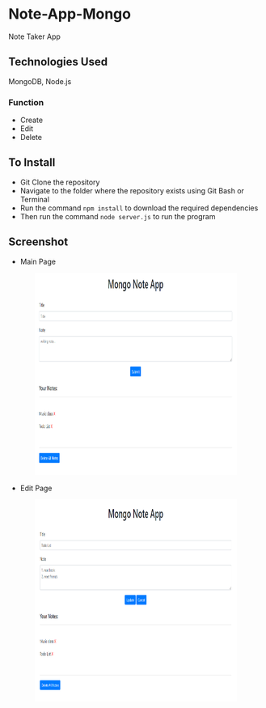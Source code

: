 # Note-App-Mongo

Note Taker App

## Technologies Used
MongoDB, Node.js

### Function

* Create
* Edit
* Delete

## To Install

* Git Clone the repository
* Navigate to the folder where the repository exists using Git Bash or Terminal
* Run the command `npm install` to download the required dependencies
* Then run the command `node server.js` to run the program

## Screenshot
* Main Page
<p align="center">
  <img width="400" height="400" src="./images/mongoNoteAppMainPage.PNG">
</p>

* Edit Page
<p align="center">
  <img width="400" height="400" src="./images/mongoNoteAppEditPage.PNG">
</p>

